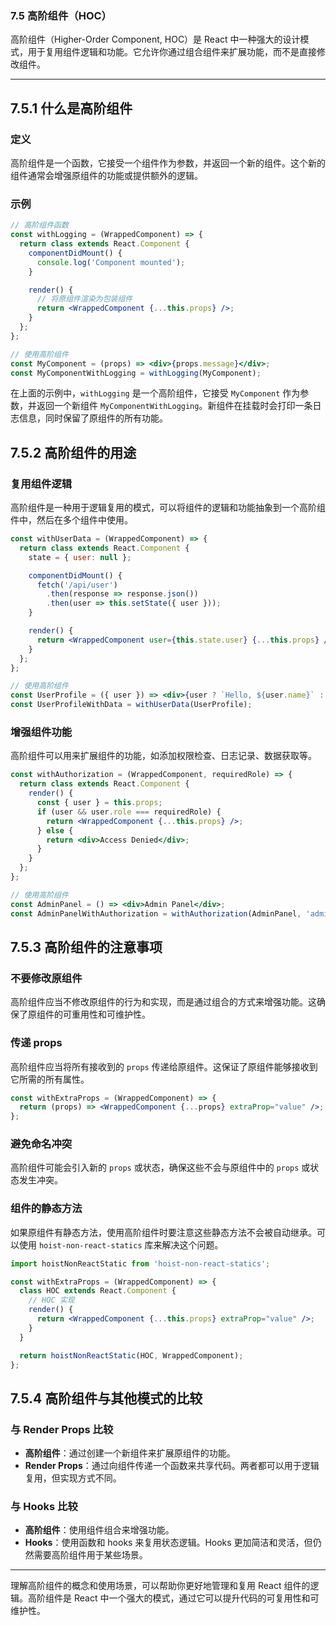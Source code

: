 ### 7.5 高阶组件（HOC）

高阶组件（Higher-Order Component, HOC）是 React 中一种强大的设计模式，用于复用组件逻辑和功能。它允许你通过组合组件来扩展功能，而不是直接修改组件。

---

## 7.5.1 什么是高阶组件

### **定义**

高阶组件是一个函数，它接受一个组件作为参数，并返回一个新的组件。这个新的组件通常会增强原组件的功能或提供额外的逻辑。

### **示例**

```jsx
// 高阶组件函数
const withLogging = (WrappedComponent) => {
  return class extends React.Component {
    componentDidMount() {
      console.log('Component mounted');
    }

    render() {
      // 将原组件渲染为包装组件
      return <WrappedComponent {...this.props} />;
    }
  };
};

// 使用高阶组件
const MyComponent = (props) => <div>{props.message}</div>;
const MyComponentWithLogging = withLogging(MyComponent);
```

在上面的示例中，`withLogging` 是一个高阶组件，它接受 `MyComponent` 作为参数，并返回一个新组件 `MyComponentWithLogging`。新组件在挂载时会打印一条日志信息，同时保留了原组件的所有功能。

## 7.5.2 高阶组件的用途

### **复用组件逻辑**

高阶组件是一种用于逻辑复用的模式，可以将组件的逻辑和功能抽象到一个高阶组件中，然后在多个组件中使用。

```jsx
const withUserData = (WrappedComponent) => {
  return class extends React.Component {
    state = { user: null };

    componentDidMount() {
      fetch('/api/user')
        .then(response => response.json())
        .then(user => this.setState({ user }));
    }

    render() {
      return <WrappedComponent user={this.state.user} {...this.props} />;
    }
  };
};

// 使用高阶组件
const UserProfile = ({ user }) => <div>{user ? `Hello, ${user.name}` : 'Loading...'}</div>;
const UserProfileWithData = withUserData(UserProfile);
```

### **增强组件功能**

高阶组件可以用来扩展组件的功能，如添加权限检查、日志记录、数据获取等。

```jsx
const withAuthorization = (WrappedComponent, requiredRole) => {
  return class extends React.Component {
    render() {
      const { user } = this.props;
      if (user && user.role === requiredRole) {
        return <WrappedComponent {...this.props} />;
      } else {
        return <div>Access Denied</div>;
      }
    }
  };
};

// 使用高阶组件
const AdminPanel = () => <div>Admin Panel</div>;
const AdminPanelWithAuthorization = withAuthorization(AdminPanel, 'admin');
```

## 7.5.3 高阶组件的注意事项

### **不要修改原组件**

高阶组件应当不修改原组件的行为和实现，而是通过组合的方式来增强功能。这确保了原组件的可重用性和可维护性。

### **传递 props**

高阶组件应当将所有接收到的 `props` 传递给原组件。这保证了原组件能够接收到它所需的所有属性。

```jsx
const withExtraProps = (WrappedComponent) => {
  return (props) => <WrappedComponent {...props} extraProp="value" />;
};
```

### **避免命名冲突**

高阶组件可能会引入新的 `props` 或状态，确保这些不会与原组件中的 `props` 或状态发生冲突。

### **组件的静态方法**

如果原组件有静态方法，使用高阶组件时要注意这些静态方法不会被自动继承。可以使用 `hoist-non-react-statics` 库来解决这个问题。

```jsx
import hoistNonReactStatic from 'hoist-non-react-statics';

const withExtraProps = (WrappedComponent) => {
  class HOC extends React.Component {
    // HOC 实现
    render() {
      return <WrappedComponent {...this.props} extraProp="value" />;
    }
  }

  return hoistNonReactStatic(HOC, WrappedComponent);
};
```

## 7.5.4 高阶组件与其他模式的比较

### **与 Render Props 比较**

- **高阶组件**：通过创建一个新组件来扩展原组件的功能。
- **Render Props**：通过向组件传递一个函数来共享代码。两者都可以用于逻辑复用，但实现方式不同。

### **与 Hooks 比较**

- **高阶组件**：使用组件组合来增强功能。
- **Hooks**：使用函数和 hooks 来复用状态逻辑。Hooks 更加简洁和灵活，但仍然需要高阶组件用于某些场景。

---

理解高阶组件的概念和使用场景，可以帮助你更好地管理和复用 React 组件的逻辑。高阶组件是 React 中一个强大的模式，通过它可以提升代码的可复用性和可维护性。